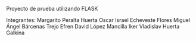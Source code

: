Proyecto de prueba utilizando FLASK

Integrantes:
Margarito Peralta Huerta
Oscar Israel Echeveste Flores
Miguel Ángel Bárcenas Trejo
Efren David López Mancilla
Iker Vladislav Huerta Galkina
